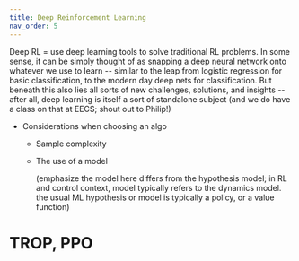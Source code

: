 ```yaml
---
title: Deep Reinforcement Learning
nav_order: 5
---
```

Deep RL = use deep learning tools to solve traditional RL problems. In some sense, it can be simply thought of as snapping a deep neural network onto whatever we use to learn -- similar to the leap from logistic regression for basic classification, to the modern day deep nets for classification. But beneath this also lies all sorts of new challenges, solutions, and insights -- after all, deep learning is itself a sort of standalone subject (and we do have a class on that at EECS; shout out to Philip!)


- Considerations when choosing an algo
    - Sample complexity
    - The use of a model
        
        (emphasize the model here differs from the hypothesis model; in RL and control context, model typically refers to the dynamics model. the usual ML hypothesis or model is typically a policy, or a value function)
    <!-- - Whether the dynamics model is super discrete -->

# TROP, PPO